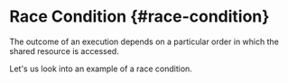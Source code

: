 # Race Condition {#race-condition}

The outcome of an execution depends on a particular order in which the shared resource is accessed.

Let's us look into an example of a race condition.


